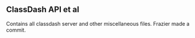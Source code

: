 ## ClassDash API et al
Contains all classdash server and other miscellaneous files.
Frazier made a commit.

